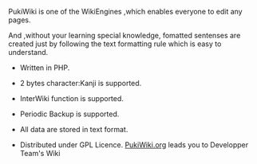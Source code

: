 PukiWiki is one of the WikiEngines ,which enables everyone to edit any pages.

And ,without your learning special knowledge, fomatted sentenses are created just by following the text formatting rule which is easy to understand.


- Written in PHP.

- 2 bytes character:Kanji is supported. 

- InterWiki function is supported.

- Periodic Backup is supported.

- All data are stored in text format.

- Distributed under GPL Licence.
[PukiWiki.org](http://pukiwiki.org/) leads you to Developper Team's Wiki
